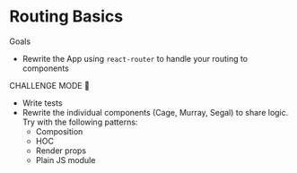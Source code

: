 # Routing Basics

Goals

- Rewrite the App using `react-router` to handle your routing to components

CHALLENGE MODE 🏅

- Write tests
- Rewrite the individual components (Cage, Murray, Segal) to share logic. Try with the following patterns:
  - Composition
  - HOC
  - Render props
  - Plain JS module
